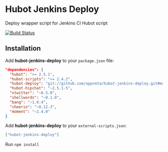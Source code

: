 # Hubot Jenkins Deploy

Deploy wrapper script for Jenkins CI Hubot script

[![Build Status](https://travis-ci.org/appneta/hubot-jenkins-deploy.png)](https://travis-ci.org/appneta/hubot-jenkins-deploy)

## Installation

Add **hubot-jenkins-deploy** to your `package.json` file:

```json
"dependencies": {
  "hubot": ">= 2.5.1",
  "hubot-scripts": ">= 2.4.2",
  "hubot-deploy": "git://github.com/appneta/hubot-jenkins-deploy.git#master",
  "hubot-hipchat": "~2.5.1-5",
  "ntwitter": "~0.5.0",
  "shellwords": "~0.1.0",
  "bang": "~1.0.4",
  "cheerio": "~0.12.3",
  "moment": "~2.4.0"
}
```

Add **hubot-jenkins-deploy** to your `external-scripts.json`:

```json
["hubot-jenkins-deploy"]
```

Run `npm install`

